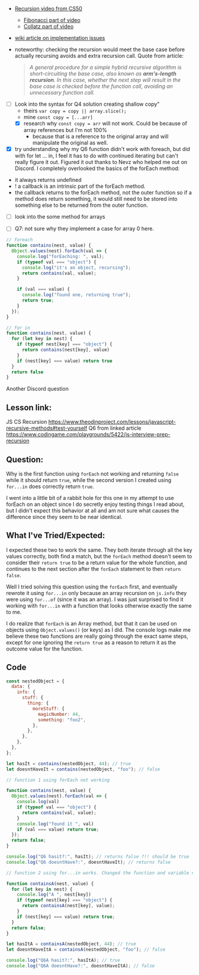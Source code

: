 - [Recursion video from CS50](https://www.youtube.com/watch?v=mz6tAJMVmfM)
  - [Fibonacci part of video](https://youtu.be/mz6tAJMVmfM?t=512)
  - [Collatz part of video](https://youtu.be/mz6tAJMVmfM?t=576)

- [wiki article on implementation issues](https://en.wikipedia.org/wiki/Divide-and-conquer_algorithm#Implementation_issues)
 - noteworthy: checking the recursion would meet the base case before actually recursing avoids and extra recursion call. Quote from article:
    >  *A general procedure for a simple hybrid recursive algorithm is short-circuiting the base case, also known as **arm's-length recursion**. In this case, whether the next step will result in the base case is checked before the function call, avoiding an unnecessary function call.*

- [ ] Look into the syntax for Q4 solution creating shallow copy"
  - theirs `var copy = copy || array.slice();`
  - mine `const copy = [...arr]`
  - [x] research why `const copy = arr` will not work. Could be because of array references but I'm not 100%
    - because that is a reference to the original array and will manipulate the original as well.

- [x] try understanding why my Q6 function didn't work with foreach, but did with for let ... in, I feel it has to do with continued iterating but can't really figure it out.
Figured it out thanks to Nevz who helped me out on Discord. I completely overlooked the basics of the forEach method:
- it always returns undefined 
- ! a callback is an intrinsic part of the forEach method. 
- the callback returns to the forEach method, not the outer function so if a method does return something, it would still need to be stored into something else to be returned from the outer function. 
- [ ] look into the some method for arrays

- [ ] Q7: not sure why they implement a case for array 0 here.
```js
// foreach
function contains(nest, value) {
  Object.values(nest).forEach(val => {
    console.log("forEaching: ", val);
    if (typeof val === "object") {
      console.log("it's an object, recursing");
      return contains(val, value);
    }

    if (val === value) {
      console.log("found one, returning true");
      return true;
    }    
  });
}

// for in 
function contains(nest, value) {
  for (let key in nest) {
    if (typeof nest[key] === "object") {
      return contains(nest[key], value)
    }
    if (nest[key] === value) return true
  }
  return false
}
```

Another Discord question
## Lesson link: 
JS CS Recursion https://www.theodinproject.com/lessons/javascript-recursive-methods#test-yourself 
Q6 from linked article https://www.codingame.com/playgrounds/5422/js-interview-prep-recursion

## Question:
Why is the first function using `forEach` not working and returning `false` while it should return `true`, while the second version I created using `for...in` does correctly return `true`.

I went into a little bit of a rabbit hole for this one in my attempt to use forEach on an object since I do secretly enjoy testing things I read about, but I didn't expect this behavior at all and am not sure what causes the difference since they seem to be near identical. 

## What I've Tried/Expected: 
I expected these two to work the same. They both iterate through all the key values correctly, both find a match, but the `forEach` method doesn't seem to consider their `return true` to be a return value for the whole function, and continues to the next section after the `forEach` statement to then `return false`.

Well I tried solving this question using the `forEach` first, and eventually rewrote it using `for...in` only because an array recursion on `js.info` they were using `for...of` (since it was an array). I was just surprised to find it working with `for...in` with a function that looks otherwise exactly the same to me.

I do realize that `forEach` is an Array method, but that it can be used on objects using `Object.values()` (or keys) as I did. The console logs make me believe these two functions are really going through the exact same steps, except for one ignoring the `return true` as a reason to return it as the outcome value for the function.

## Code
```js
const nestedObject = {
  data: {
    info: {
      stuff: {
        thing: {
          moreStuff: {
            magicNumber: 44,
            something: "foo2",
          },
        },
      },
    },
  },
};

let hasIt = contains(nestedObject, 44); // true
let doesntHaveIt = contains(nestedObject, "foo"); // false

// function 1 using forEach not working

function contains(nest, value) {
  Object.values(nest).forEach(val => {
    console.log(val)
    if (typeof val === "object") {
      return contains(val, value);
    }
    console.log("found it ", val)
    if (val === value) return true;
  });
  return false;
}

console.log("Q6 hasit?:", hasIt); // returns false ?!! should be true
console.log("Q6 doesntHave?:", doesntHaveIt); // returns false

// function 2 using for...in works. Changed the function and variable names by adding an A to them

function containsA(nest, value) {
  for (let key in nest) {
    console.log("A ", nest[key])
    if (typeof nest[key] === "object") {
      return containsA(nest[key], value);
    }
    if (nest[key] === value) return true;
  }
  return false;
}

let hasItA = containsA(nestedObject, 44); // true
let doesntHaveItA = containsA(nestedObject, "foo"); // false

console.log("Q6A hasit?:", hasItA); // true
console.log("Q6A doesntHave?:", doesntHaveItA); // false

```


